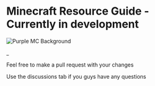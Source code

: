  # Minecraft Resource Guide - Currently in development

 ![Purple MC Background](https://github.com/TwoMuchNerdo/twomuchnerdo.github.io/assets/117706595/d5e5c1dd-0472-408a-8ad4-e7a2d2319187)



_
 
 Feel free to make a pull request with your changes
 
 Use the discussions tab if you guys have any questions

